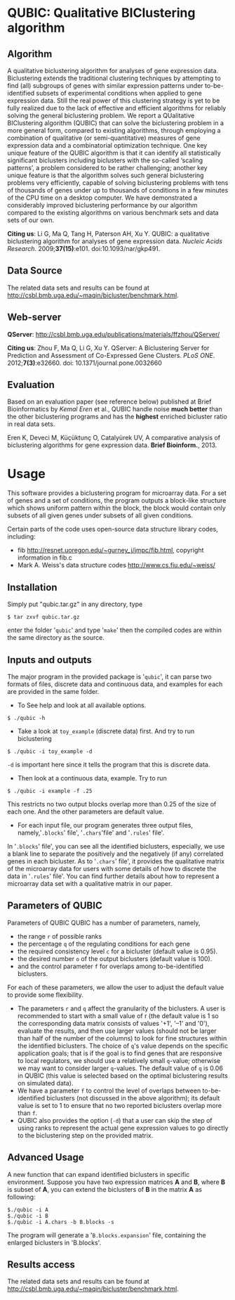 # QUBIC: Qualitative BIClustering algorithm #
## Algorithm ##

A qualitative biclustering algorithm for analyses of gene expression data.
Biclustering extends the traditional clustering techniques by attempting to find (all) subgroups of genes with similar expression patterns under to-be-identified subsets of experimental conditions when applied to gene expression data. Still the real power of this clustering strategy is yet to be fully realized due to the lack of effective and efficient algorithms for reliably solving the general biclustering problem. We report a QUalitative BIClustering algorithm (QUBIC) that can solve the biclustering problem in a more general form, compared to existing algorithms, through employing a combination of qualitative (or semi-quantitative) measures of gene expression data and a combinatorial optimization technique. One key unique feature of the QUBIC algorithm is that it can identify all statistically significant biclusters including biclusters with the so-called ‘scaling patterns’, a problem considered to be rather challenging; another key unique feature is that the algorithm solves such general biclustering problems very efficiently, capable of solving biclustering problems with tens of thousands of genes under up to thousands of conditions in a few minutes of the CPU time on a desktop computer. We have demonstrated a considerably improved biclustering performance by our algorithm compared to the existing algorithms on various benchmark sets and data sets of our own.

**Citing us**: Li G, Ma Q, Tang H, Paterson AH, Xu Y.
QUBIC: a qualitative biclustering algorithm for analyses of gene expression data.
*Nucleic Acids Research*. 2009;**37(15)**:e101. doi:10.1093/nar/gkp491.

## Data Source ##
The related data sets and results can be found at http://csbl.bmb.uga.edu/~maqin/bicluster/benchmark.html.


## Web-server ##
**QServer**: http://csbl.bmb.uga.edu/publications/materials/ffzhou/QServer/

**Citing us**: Zhou F, Ma Q, Li G, Xu Y.
QServer: A Biclustering Server for Prediction and Assessment of Co-Expressed Gene Clusters.
*PLoS ONE*. 2012;**7(3)**:e32660. doi: 10.1371/journal.pone.0032660


## Evaluation ##
Based on an evaluation paper (see reference below) published at Brief Bioinformatics by _Kemal Eren_ et al., QUBIC handle noise **much better** than the other biclustering programs and has the **highest** enriched bicluster ratio in real data sets.

Eren K, Deveci M, Küçüktunç O, Catalyürek UV, A comparative analysis of biclustering algorithms for gene expression data. **Brief Bioinform.**, 2013.

# Usage #
This software provides a biclustering program for microarray data. For a set of genes and a set of conditions, the program outputs a block-like structure which shows uniform pattern within the block, the block would contain only subsets of all given genes under subsets of all given conditions.

Certain parts of the code uses open-source data structure library codes, including:
  * fib <http://resnet.uoregon.edu/~gurney_j/jmpc/fib.html>, copyright information in fib.c
  * Mark A. Weiss's data structure codes <http://www.cs.fiu.edu/~weiss/>

## Installation ##
Simply put "qubic.tar.gz" in any directory, type
```
$ tar zxvf qubic.tar.gz
```
enter the folder '`qubic`' and type '`make`' then the compiled codes are within the same directory as the source.

## Inputs and outputs ##
The major program in the provided package is '`qubic`', it can parse two formats of files, discrete data and continuous data, and examples for each are provided in the same folder.

  * To See help and look at all available options.
```
$ ./qubic -h
```
  * Take a look at `toy_example` (discrete data) first. And try to run biclustering
```
$ ./qubic -i toy_example -d
```
`-d` is important here since it tells the program that this is discrete data.

  * Then look at a continuous data, example. Try to run
```
$ ./qubic -i example -f .25
```
This restricts no two output blocks overlap more than 0.25 of the size of each one. And the other parameters are default value.

  * For each input file, our program generates three output files, namely,'`.blocks`' file', '`.chars`'file' and '`.rules`' file'.

In '`.blocks`' file', you can see all the identified biclusters, especially, we use a blank line to separate the positively and the negatively (if any) correlated genes in each bicluster. As to '`.chars`' file', it provides the qualitative matrix of the microarray data for users with some details of how to discrete the data in '`.rules`' file'. You can find further details about how to represent a microarray data set with a qualitative matrix in our paper.

## Parameters of QUBIC ##
Parameters of QUBIC
QUBIC has a number of parameters, namely,
  * the range `r` of possible ranks
  * the percentage `q` of the regulating conditions for each gene
  * the required consistency level `c` for a bicluster (default value is 0.95).
  * the desired number `o` of the output biclusters (default value is 100).
  * and the control parameter `f` for overlaps among to-be-identified biclusters.

For each of these parameters, we allow the user to adjust the default value to provide some flexibility.
  * The parameters `r` and `q` affect the granularity of the biclusters. A user is recommended to start with a small value of r (the default value is 1 so the corresponding data matrix consists of values '+1', '–1' and '0'), evaluate the results, and then use larger values (should not be larger than half of the number of the columns) to look for fine structures within the identified biclusters. The choice of `q`'s value depends on the specific application goals; that is if the goal is to find genes that are responsive to local regulators, we should use a relatively small `q`-value; otherwise we may want to consider larger `q`-values. The default value of `q` is 0.06 in QUBIC (this value is selected based on the optimal biclustering results on simulated data).
  * We have a parameter `f` to control the level of overlaps between to-be-identified biclusters (not discussed in the above algorithm); its default value is set to 1 to ensure that no two reported biclusters overlap more than `f`.
  * QUBIC also provides the option (`-d`) that a user can skip the step of using ranks to represent the actual gene expression values to go directly to the biclustering step on the provided matrix.

## Advanced Usage ##

A new function that can expand identified biclusters in specific environment. Suppose you have two expression matrices **A** and **B**, where **B** is subset of **A**, you can extend the biclusters of **B** in the matrix **A** as following:

```
$./qubic -i A
$./qubic -i B
$./qubic -i A.chars -b B.blocks -s
```

The program will generate a '`B.blocks.expansion`' file, containing the enlarged biclusters in 'B.blocks'.

## Results access ##
The related data sets and results can be found at http://csbl.bmb.uga.edu/~maqin/bicluster/benchmark.html.
